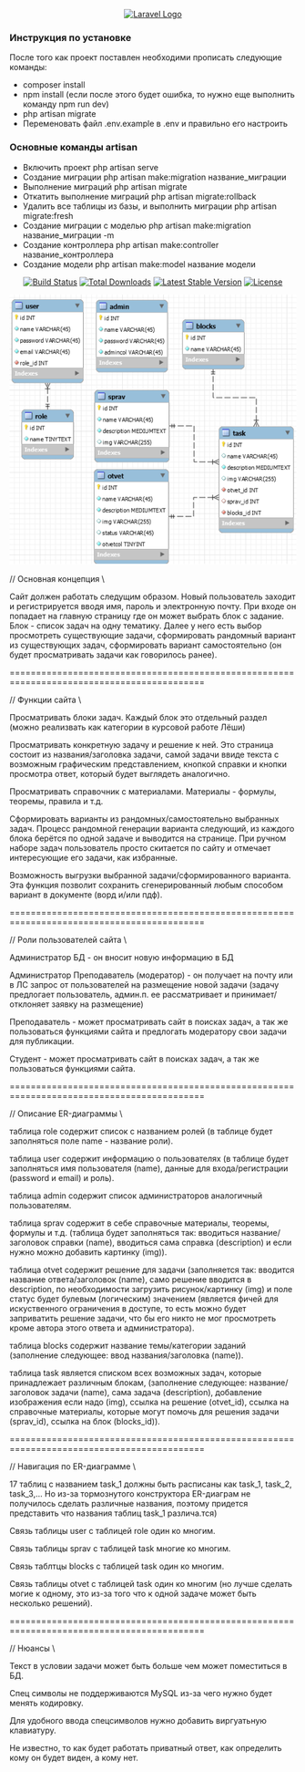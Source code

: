 <p align="center"><a href="https://laravel.com" target="_blank"><img src="https://raw.githubusercontent.com/laravel/art/master/logo-lockup/5%20SVG/2%20CMYK/1%20Full%20Color/laravel-logolockup-cmyk-red.svg" width="400" alt="Laravel Logo"></a></p>

### Инструкция по установке
После того как проект поставлен необходими прописать следующие команды:
* composer install
* npm install (если после этого будет ошибка, то нужно еще выполнить команду npm run dev)
* php artisan migrate
* Переменовать файл .env.example в .env и правильно его настроить 

### Основные команды artisan 
* Включить проект php artisan serve
* Создание миграции php artisan make:migration название_миграции
* Выполнение миграций php artisan migrate
* Откатить выполнение миграций php artisan migrate:rollback
* Удалить все таблицы из базы, и выполнить миграции php artisan migrate:fresh
* Создание миграции с моделью php artisan make:migration название_миграции -m
* Создание контроллера php artisan make:controller название_контроллера
* Создание модели php artisan make:model название модели


<p align="center">
<a href="https://github.com/laravel/framework/actions"><img src="https://github.com/laravel/framework/workflows/tests/badge.svg" alt="Build Status"></a>
<a href="https://packagist.org/packages/laravel/framework"><img src="https://img.shields.io/packagist/dt/laravel/framework" alt="Total Downloads"></a>
<a href="https://packagist.org/packages/laravel/framework"><img src="https://img.shields.io/packagist/v/laravel/framework" alt="Latest Stable Version"></a>
<a href="https://packagist.org/packages/laravel/framework"><img src="https://img.shields.io/packagist/l/laravel/framework" alt="License"></a>
</p>


<img src="Снимок экрана 2023-05-20 101112.png">

// Основная концепция \\

Сайт должен работать следущим образом. Новый пользователь заходит и регистрируется вводя
имя, пароль и электронную почту. При входе он попадает на главную страницу где он может
выбрать блок с задание. Блок - список задач на одну тематику. Далее у него есть выбор
просмотреть существующие задачи, сформировать рандомный вариант из существующих задач,
сформировать вариант самостоятельно (он будет просматривать задачи как говорилось ранее).

===========================================================================================

// Функции сайта \\

Просматривать блоки задач. Каждый блок это отдельный раздел (можно реализвать как
категории в курсовой работе Лёши)

Просматривать конкретную задачу и решение к ней. Это страница состоит из названия/заголовка
задачи, самой задачи ввиде текста с возможным графическим представлением, кнопкой справки и
кнопки просмотра ответ, который будет выглядеть аналогично.

Просматривать справочник с материалами. Материалы - формулы, теоремы, правила и т.д.

Сформировать варианты из рандомных/самостоятельно выбранных задач. Процесс рандомной
генерации варианта следующий, из каждого блока берётся по одной задаче и выводится на
странице. При ручном наборе задач пользователь просто скитается по сайту и отмечает
интересующие его задачи, как избранные.

Возможность выгрузки выбранной задачи/сформированного варианта. Эта функция позволит сохранить сгенерированный любым способом вариант в документе (ворд и/или пдф).

===========================================================================================

// Роли пользователей сайта \\

Администратор БД - он вносит новую информацию в БД

Администратор Преподаватель (модератор) - он получает на почту или в ЛС запрос от
пользователей на размещение новой задачи (задачу предлогает пользователь, админ.п. ее
рассматривает и принимает/отклоняет заявку на размещение)

Преподаватель - может просматривать сайт в поисках задач, а так же пользоваться функциями
сайта и предлогать модератору свои задачи для публикации.

Студент - может просматривать сайт в поисках задач, а так же пользоваться функциями
сайта. 

===========================================================================================

// Описание ER-диаграммы \\

таблица role содержит список с названием ролей (в таблице будет заполняться поле name - 
название роли).

таблица user содержит информацию о пользователях (в таблице будет заполняться имя пользователя (name), данные для входа/регистрации (password и email) и роль).

таблица admin содержит список администраторов аналогичный пользователям.

таблица sprav содержит в себе справочные материалы, теоремы, формулы и т.д. (таблица будет
заполняться так: вводиться название/заголовок справки (name), вводиться сама справка
(description) и
если нужно можно добавить картинку (img)).

таблица otvet содержит решение для задачи (заполняется так: вводится название ответа/заголовок (name), само решение вводится в description, по необходимости загрузить
рисунок/картинку (img) и поле статус будет булевым (логическим) значением (является фичей
для искуственного ограничения в доступе, то есть можно будет заприватить решение задачи, 
что бы его никто не мог просмотреть кроме автора этого ответа и администратора).

таблица blocks содержит название темы/категории заданий (заполнение следующее: ввод названия/заголовка (name)).

таблица task является списком всех возможных задач, которые принадлежает различным блокам, (заполнение следующее: название/заголовок задачи (name), сама задача (description), добавление изображения если надо (img), ссылка на решение (otvet_id), ссылка на справочные материалы, которые могут помочь для решения задачи (sprav_id), ссылка на блок (blocks_id)).

===========================================================================================

// Навигация по ER-диаграмме \\

17 таблиц с названием task_1 должны быть расписаны как task_1, task_2, task_3,...
Но из-за тормознутого конструктора ER-диаграм не получилось сделать различные названия,
поэтому придется представить что названия таблиц task_1 различа.тся)

Связь таблицы user с таблицей role один ко многим.

Связь таблицы sprav с таблицей task многие ко многим.

Связь таблтцы blocks с таблицей task один ко многим.

Связь таблицы otvet с таблицей task один ко многим (но лучше сделать могие к
одному, это из-за того что к одной задаче может быть несколько решений).

===========================================================================================

// Нюансы \\

Текст в условии задачи может быть больше чем может поместиться в БД.

Спец символы не поддерживаются MySQL из-за чего нужно будет менять кодировку.

Для удобного ввода спецсимволов нужно добавить виргуатьную клавиатуру.

Не известно, то как будет работать приватный ответ, как определить кому он будет виден, а
кому нет.
